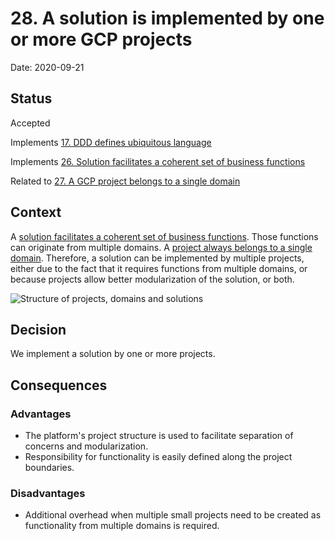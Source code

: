 # 28. A solution is implemented by one or more GCP projects

Date: 2020-09-21

## Status

Accepted

Implements [17. DDD defines ubiquitous language](0017-ddd-defines-ubiquitous-language.md)

Implements [26. Solution facilitates a coherent set of business functions](0026-solution-facilitates-a-coherent-set-of-business-functions.md)

Related to [27. A GCP project belongs to a single domain](0027-a-gcp-project-belongs-to-a-single-domain.md)

## Context

A [solution facilitates a coherent set of business functions](0026-solution-facilitates-a-coherent-set-of-business-functions.md). Those functions can originate from multiple domains. A [project always belongs to a single domain](0027-a-gcp-project-belongs-to-a-single-domain.md). Therefore, a solution can be implemented by multiple projects, either due to the fact that it requires functions from multiple domains, or because projects allow better modularization of the solution, or both.

![Structure of projects, domains and solutions](solution_project_domain.png "Projects in different domains implementing a solution")

## Decision

We implement a solution by one or more projects.

## Consequences

### Advantages

* The platform's project structure is used to facilitate separation of concerns and modularization.
* Responsibility for functionality is easily defined along the project boundaries.

### Disadvantages

* Additional overhead when multiple small projects need to be created as functionality from multiple domains is required.
